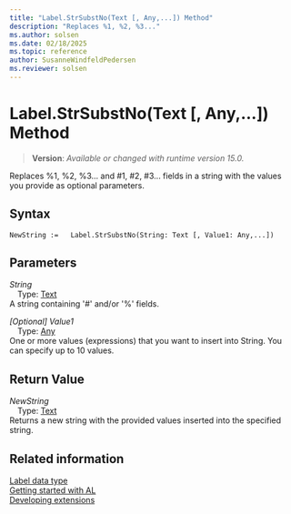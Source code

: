 ```yaml
---
title: "Label.StrSubstNo(Text [, Any,...]) Method"
description: "Replaces %1, %2, %3..."
ms.author: solsen
ms.date: 02/18/2025
ms.topic: reference
author: SusanneWindfeldPedersen
ms.reviewer: solsen
---
```

[//]: # (START>DO_NOT_EDIT)
[//]: # (IMPORTANT:Do not edit any of the content between here and the END>DO_NOT_EDIT.)
[//]: # (Any modifications should be made in the .xml files in the ModernDev repo.)
# Label.StrSubstNo(Text [, Any,...]) Method
> **Version**: _Available or changed with runtime version 15.0._

Replaces %1, %2, %3... and #1, #2, #3... fields in a string with the values you provide as optional parameters.


## Syntax
```AL
NewString :=   Label.StrSubstNo(String: Text [, Value1: Any,...])
```
## Parameters
*String*  
&emsp;Type: [Text](../text/text-data-type.md)  
A string containing '#' and/or '%' fields.  

*[Optional] Value1*  
&emsp;Type: [Any](../any/any-data-type.md)  
One or more values (expressions) that you want to insert into String. You can specify up to 10 values.  


## Return Value
*NewString*  
&emsp;Type: [Text](../text/text-data-type.md)  
Returns a new string with the provided values inserted into the specified string.


[//]: # (IMPORTANT: END>DO_NOT_EDIT)
## Related information
[Label data type](label-data-type.md)  
[Getting started with AL](../../devenv-get-started.md)  
[Developing extensions](../../devenv-dev-overview.md)